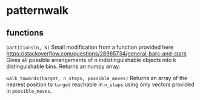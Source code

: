 # patternwalk
## functions

`partitions(n, k)`
Small modification from a function provided here https://stackoverflow.com/questions/28965734/general-bars-and-stars
Gives all possible arrangements of n indistinguishable objects into k distinguishable bins.
Returns an numpy array.

`walk_towards(target, n_steps, possible_moves)`
Returns an array of the nearest position to `target` reachable in `n_steps` using only vectors provided in `possible_moves`.


